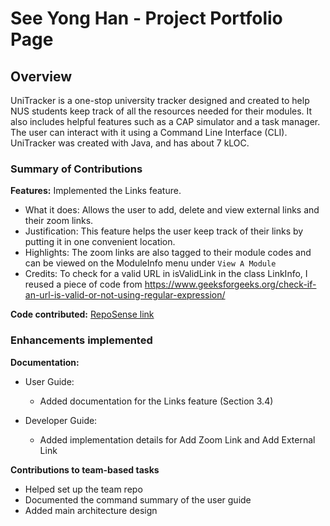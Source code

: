 # See Yong Han - Project Portfolio Page

## Overview
UniTracker is a one-stop university tracker designed and created to help NUS students keep track of all the resources needed for their modules.
It also includes helpful features such as a CAP simulator and a task manager. The user can interact with it using a Command Line Interface (CLI).
UniTracker was created with Java, and has about 7 kLOC.

### Summary of Contributions

**Features:** Implemented the Links feature.
- What it does: Allows the user to add, delete and view external links and their zoom links. 
- Justification: This feature helps the user keep track of their links by putting it in one convenient location.
- Highlights: The zoom links are also tagged to their module codes and can be viewed on the ModuleInfo menu under `View A Module`
- Credits: To check for a valid URL in isValidLink in the class LinkInfo, I reused a piece of code from https://www.geeksforgeeks.org/check-if-an-url-is-valid-or-not-using-regular-expression/

**Code contributed:** [RepoSense link](https://nus-cs2113-ay2021s2.github.io/tp-dashboard/?search=&sort=groupTitle&sortWithin=title&since=&timeframe=commit&mergegroup=&groupSelect=groupByRepos&breakdown=false&tabOpen=true&tabType=authorship&tabAuthor=BlubberMonster&tabRepo=AY2021S2-CS2113T-F08-4%2Ftp%5Bmaster%5D&authorshipIsMergeGroup=false&authorshipFileTypes=docs~functional-code~test-code~other)

### Enhancements implemented
**Documentation:**

- User Guide: 
    - Added documentation for the Links feature (Section 3.4)

- Developer Guide:
    - Added implementation details for Add Zoom Link and Add External Link
    
**Contributions to team-based tasks**
- Helped set up the team repo
- Documented the command summary of the user guide
- Added main architecture design



      
